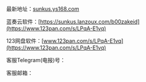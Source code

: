 最新地址：[sunkus.ys168.com](http://sunkus.ys168.com)

蓝奏云软件：[https://sunkus.lanzoux.com/b00zakeid](https://www.123pan.com/s/LPqA-E1vq)

123网盘软件：[www.123pan.com/s/LPqA-E1vq](https://www.123pan.com/s/LPqA-E1vq)


客服Telegram(电报)号：

客服邮箱：
